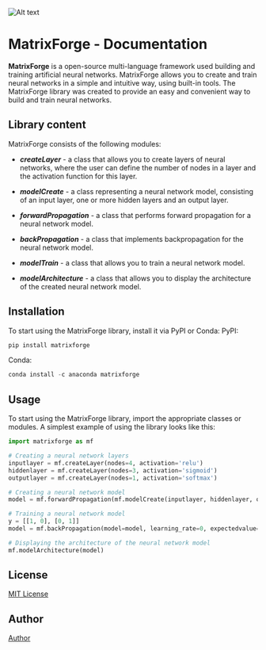  ![Alt text](/branding/logo1.png "Optional title")
 
 # MatrixForge - Documentation

**MatrixForge** is a open-source multi-language framework used building and training artificial neural networks. MatrixForge allows you to create and train neural networks in a simple and intuitive way, using built-in tools. The MatrixForge library was created to provide an easy and convenient way to build and train neural networks.

## Library content
MatrixForge consists of the following modules:

- ***createLayer*** - a class that allows you to create layers of neural networks, where the user can define the number of nodes in a layer and the activation function for this layer.

- ***modelCreate*** - a class representing a neural network model, consisting of an input layer, one or more hidden layers and an output layer.

- ***forwardPropagation*** - a class that performs forward propagation for a neural network model.

- ***backPropagation*** - a class that implements backpropagation for the neural network model.

- ***modelTrain*** - a class that allows you to train a neural network model.

- ***modelArchitecture*** - a class that allows you to display the architecture of the created neural network model.

## Installation
To start using the MatrixForge library, install it via PyPI or Conda:
PyPI:
```python
pip install matrixforge
```
Conda:
```python
conda install -c anaconda matrixforge
```

## Usage
To start using the MatrixForge library, import the appropriate classes or modules. A simplest example of using the library looks like this:
```python
import matrixforge as mf

# Creating a neural network layers
inputlayer = mf.createLayer(nodes=4, activation='relu') 
hiddenlayer = mf.createLayer(nodes=3, activation='sigmoid')
outputlayer = mf.createLayer(nodes=1, activation='softmax')

# Creating a neural network model
model = mf.forwardPropagation(mf.modelCreate(inputlayer, hiddenlayer, outputlayer, hiddenlayeram=1), biasvalue=1)

# Training a neural network model
y = [[1, 0], [0, 1]]
model = mf.backPropagation(model=model, learning_rate=0, expectedvalue=y)

# Displaying the architecture of the neural network model
mf.modelArchitecture(model)
```

## License
[MIT License](/LICENCE.txt)

## Author
[Author](/LICENCE.txt)
